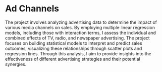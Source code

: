 # Ad Channels

The project involves analyzing advertising data to determine the impact of various media channels on sales. By employing multiple linear regression models, including those with interaction terms, I assess the individual and combined effects of TV, radio, and newspaper advertising. The project focuses on building statistical models to interpret and predict sales outcomes, visualizing these relationships through scatter plots and regression lines. Through this analysis, I aim to provide insights into the effectiveness of different advertising strategies and their potential synergies.
